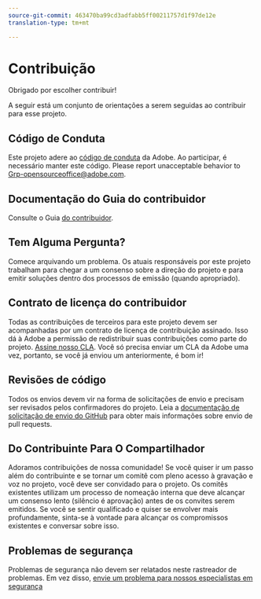 ```yaml
---
source-git-commit: 463470ba99cd3adfabb5ff00211757d1f97de12e
translation-type: tm+mt

---
```

# Contribuição

Obrigado por escolher contribuir!

A seguir está um conjunto de orientações a serem seguidas ao contribuir para esse projeto.

## Código de Conduta

Este projeto adere ao [código de conduta](code-of-conduct.md) da Adobe. Ao participar, é necessário manter este código. Please report unacceptable behavior to
[Grp-opensourceoffice@adobe.com](mailto:Grp-opensourceoffice@adobe.com).

## Documentação do Guia do contribuidor

Consulte o Guia [do contribuidor](https://docs.adobe.com/content/help/en/contributor/contributor-guide/introduction.html).

## Tem Alguma Pergunta?

Comece arquivando um problema. Os atuais responsáveis por este projeto trabalham para chegar a um consenso sobre a direção do projeto e para emitir soluções dentro dos processos de emissão (quando apropriado).

## Contrato de licença do contribuidor

Todas as contribuições de terceiros para este projeto devem ser acompanhadas por um contrato de licença de contribuição assinado. Isso dá à Adobe a permissão de redistribuir suas contribuições como parte do projeto. [Assine nosso CLA](http://opensource.adobe.com/cla.html). Você só precisa enviar um CLA da Adobe uma vez, portanto, se você já enviou um anteriormente, é bom ir!

## Revisões de código

Todos os envios devem vir na forma de solicitações de envio e precisam ser revisados pelos confirmadores do projeto. Leia a [documentação de solicitação de envio do GitHub](https://help.github.com/articles/about-pull-requests/) para obter mais informações sobre envio de pull requests.

<!--
Lastly, please follow the [pull request template](PULL_REQUEST_TEMPLATE.md) when
submitting a pull request!
-->

## Do Contribuinte Para O Compartilhador

Adoramos contribuições de nossa comunidade! Se você quiser ir um passo além do contribuinte e se tornar um comitê com pleno acesso à gravação e voz no projeto, você deve ser convidado para o projeto. Os comitês existentes utilizam um processo de nomeação interna que deve alcançar um consenso lento (silêncio é aprovação) antes de os convites serem emitidos. Se você se sentir qualificado e quiser se envolver mais profundamente, sinta-se à vontade para alcançar os compromissos existentes e conversar sobre isso.

## Problemas de segurança

Problemas de segurança não devem ser relatados neste rastreador de problemas. Em vez disso, [envie um problema para nossos especialistas em segurança](https://helpx.adobe.com/security/alertus.html)
